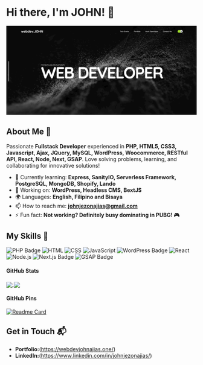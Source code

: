 # Hi there, I'm JOHN! 👋

![Banner Image](https://github.com/johnjezonajias/johnjezonajias/blob/main/assets/portfolio-banner.png)

## About Me 🚀

Passionate **Fullstack Developer** experienced in **PHP, HTML5, CSS3, Javascript, Ajax, JQuery, MySQL, WordPress, Woocommerce, RESTful API, React, Node, Next, GSAP**. Love solving problems, learning, and collaborating for innovative solutions!

- 🌱 Currently learning: **Express, SanityIO, Serverless Framework, PostgreSQL, MongoDB, Shopify, Lando**
- 🔭 Working on: **WordPress, Headless CMS, BextJS**
- 🌍 Languages: **English, Filipino and Bisaya**
- 📫 How to reach me: **johnjezonajias@gmail.com**
- ⚡ Fun fact: **Not working? Definitely busy dominating in PUBG! 🎮**

## My Skills 🧠

![PHP Badge](https://img.shields.io/badge/-PHP-777BB4?style=flat&logo=php&logoColor=white)
![HTML](https://img.shields.io/badge/-HTML-E34F26?style=flat-square&logo=html5&logoColor=white)
![CSS](https://img.shields.io/badge/-CSS-1572B6?style=flat-square&logo=css3&logoColor=white)
![JavaScript](https://img.shields.io/badge/-JavaScript-F7DF1E?style=flat-square&logo=javascript&logoColor=black)
![WordPress Badge](https://img.shields.io/badge/-WordPress-21759B?style=flat&logo=wordpress&logoColor=white)
![React](https://img.shields.io/badge/-React-61DAFB?style=flat-square&logo=react&logoColor=black)
![Node.js](https://img.shields.io/badge/-Node.js-339933?style=flat-square&logo=node.js&logoColor=white)
![Next.js Badge](https://img.shields.io/badge/-Next.js-000000?style=flat&logo=next.js&logoColor=white)
![GSAP Badge](https://img.shields.io/badge/-GSAP-88CE02?style=flat&logo=greensock&logoColor=white)

#### GitHub Stats

<a href="https://github.com/anuraghazra/github-readme-stats">
  <img height=200 align="center" src="https://github-readme-stats.vercel.app/api?username=johnjezonajias&show_icons=true&bg_color=111111&title_color=ffffff&icon_color=555555&text_color=aaaaaa" />
</a>
<a href="https://github.com/anuraghazra/convoychat">
  <img height=200 align="center" src="https://github-readme-stats.vercel.app/api/top-langs?username=johnjezonajias&layout=compact&langs_count=8&card_width=320&bg_color=111111&title_color=ffffff&text_color=aaaaaa" />
</a>

#### GitHub Pins

[![Readme Card](https://github-readme-stats.vercel.app/api/pin/?username=johnjezonajias&repo=webdevelopment-setup&show_owner=true&bg_color=111111&title_color=ffffff&text_color=aaaaaa)](https://github.com/johnjezonajias/webdevelopment-setup)

## Get in Touch 📬

- **Portfolio:**(https://webdevjohnajias.one/)
- **LinkedIn:**(https://www.linkedin.com/in/johnjezonajias/)
